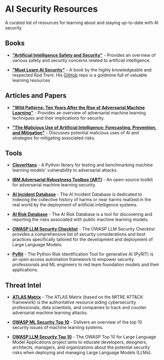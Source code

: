 # AI Security Resources

A curated list of resources for learning about and staying up-to-date with AI security.

## Books

- **["Artificial Intelligence Safety and Security"](https://www.amazon.com/Artificial-Intelligence-Security-Chapman-Robotics/dp/0815369824)** - Provides an overview of various safety and security concerns related to artificial intelligence.

- **["Must Learn AI Security"](https://github.com/rod-trent/OpenAISecurity/blob/main/Must_Learn/Book_Version/Must%20Learn%20AI%20Security%20Book.pdf)** - A book by the highly knowledgeable and respected Rod Trent. His [GitHub](https://github.com/rod-trent/OpenAISecurity) repo is a goldmine full of valuable learning resources
  
## Articles and Papers

- **["Wild Patterns: Ten Years After the Rise of Adversarial Machine Learning"](https://arxiv.org/pdf/1712.03141.pdf)** - Provides an overview of adversarial machine learning techniques and their implications for security.

- **["The Malicious Use of Artificial Intelligence: Forecasting, Prevention, and Mitigation"](https://arxiv.org/pdf/1802.07228.pdf)** - Discusses potential malicious uses of AI and strategies for mitigating associated risks.

## Tools

- **[CleverHans](https://github.com/cleverhans-lab/cleverhans)** - A Python library for testing and benchmarking machine learning models' vulnerability to adversarial attacks.

- **[IBM Adversarial Robustness Toolbox (ART)](https://research.ibm.com/projects/adversarial-robustness-toolbox)** - An open-source toolkit for adversarial machine learning security.

- **[AI Incident Database](https://incidentdatabase.ai/)** - The AI Incident Database is dedicated to indexing the collective history of harms or near harms realized in the real world by the deployment of artificial intelligence systems. 

- **[AI Risk Database](https://airisk.io/)** - The AI Risk Database is a tool for discovering and reporting the risks associated with public machine learning models.

- **[OWASP LLM Security Checklist](https://owasp.org/www-project-top-10-for-large-language-model-applications/llm-top-10-governance-doc/LLM_AI_Security_and_Governance_Checklist-v1.pdf)** - The OWASP LLM Security Checklist provides a comprehensive list of security considerations and best practices specifically tailored for the development and deployment of Large Language Models.

- **[PyRit](https://github.com/Azure/PyRIT)** - The Python Risk Identification Tool for generative AI (PyRIT) is an open access automation framework to empower security professionals and ML engineers to red team foundation models and their applications.





  
## Threat Intel

- **[ATLAS Matrix](https://atlas.mitre.org/matrices/ATLAS/)** - The ATLAS Matrix (based on the MITRE ATT&CK framework) is the authoritative resource aiding cybersecurity professionals, data scientists, and companies to track and counter adversarial machine learning attacks.

- **[OWASP ML Security Top 10](https://owasp.org/www-project-machine-learning-security-top-10/)** - Delivers an overview of the top 10 security issues of machine learning systems.

- **[OWASP LLM Security Top 10](https://owasp.org/www-project-top-10-for-large-language-model-applications/)** - The OWASP Top 10 for Large Language Model Applications project aims to educate developers, designers, architects, managers, and organizations about the potential security risks when deploying and managing Large Language Models (LLMs).



